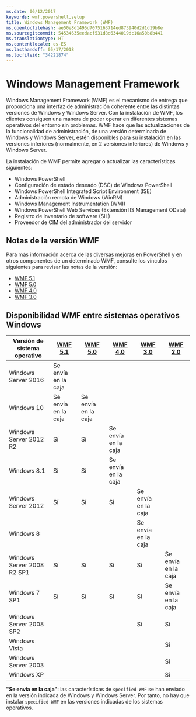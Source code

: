 ```yaml
---
ms.date: 06/12/2017
keywords: wmf,powershell,setup
title: Windows Management Framework (WMF)
ms.openlocfilehash: ae50e8d1495d7075163714ed873940d2d1d19b8e
ms.sourcegitcommit: 54534635eedacf531d8d6344019dc16a50b8b441
ms.translationtype: HT
ms.contentlocale: es-ES
ms.lasthandoff: 05/17/2018
ms.locfileid: "34221874"
---
```

# <a name="windows-management-framework"></a>Windows Management Framework

Windows Management Framework (WMF) es el mecanismo de entrega que proporciona una interfaz de administración coherente entre las distintas versiones de Windows y Windows Server.
Con la instalación de WMF, los clientes consiguen una manera de poder operar en diferentes sistemas operativos del entorno sin problemas.
WMF hace que las actualizaciones de la funcionalidad de administración, de una versión determinada de Windows y Windows Server, estén disponibles para su instalación en las versiones inferiores (normalmente, en 2 versiones inferiores) de Windows y Windows Server.

La instalación de WMF permite agregar o actualizar las características siguientes:

- Windows PowerShell
- Configuración de estado deseado (DSC) de Windows PowerShell
- Windows PowerShell Integrated Script Environment (ISE)
- Administración remota de Windows (WinRM)
- Windows Management Instrumentation (WMI)
- Windows PowerShell Web Services (Extensión IIS Management OData)
- Registro de inventario de software (SIL)
- Proveedor de CIM del administrador del servidor

## <a name="wmf-release-notes"></a>Notas de la versión WMF

Para más información acerca de las diversas mejoras en PowerShell y en otros componentes de un determinado WMF, consulte los vínculos siguientes para revisar las notas de la versión:

- [WMF 5.1](5.1/release-notes.md)
- [WMF 5.0](5.0/releasenotes.md)
- [WMF 4.0](https://download.microsoft.com/download/3/D/6/3D61D262-8549-4769-A660-230B67E15B25/Windows%20Management%20Framework%204%200%20Release%20Notes.docx)
- [WMF 3.0](https://download.microsoft.com/download/E/7/6/E76850B8-DA6E-4FF5-8CCE-A24FC513FD16/WMF%203%20Release%20Notes.docx)

## <a name="wmf-availability-across-windows-operating-systems"></a>Disponibilidad WMF entre sistemas operativos Windows

| Versión de sistema operativo | [WMF 5.1](https://aka.ms/wmf51download) | [WMF 5.0](https://aka.ms/wmf5download) | [WMF 4.0](https://aka.ms/wmf4download) |  [WMF 3.0](https://aka.ms/wmf3download) | [WMF 2.0](https://aka.ms/wmf2download) |
| ------------------------ | ----------- | ----------- | ----------- | ------------ |  ------------- |
| Windows Server 2016 | Se envía en la caja |  |  |  |  |
| Windows 10 | Se envía en la caja | Se envía en la caja  | | | |
| Windows Server 2012 R2| Sí | Sí | Se envía en la caja |  |  |
| Windows 8.1 | Sí | Sí |  Se envía en la caja |  |  |
| Windows Server 2012 | Sí | Sí | Sí |  Se envía en la caja | |
| Windows 8 |  |  |  | Se envía en la caja | |
| Windows Server 2008 R2 SP1 | Sí | Sí | Sí |  Sí| Se envía en la caja |
| Windows 7 SP1  | Sí | Sí | Sí | Sí | Se envía en la caja |
| Windows Server 2008 SP2 | | | | Sí | Sí |
| Windows Vista | | | | | Sí |
| Windows Server 2003| | | |  | Sí |
| Windows XP | | | |  | Sí |

**"Se envía en la caja"**: las características de `specified WMF` se han enviado en la versión indicada de Windows y Windows Server.
Por tanto, no hay que instalar `specified WMF` en las versiones indicadas de los sistemas operativos.
